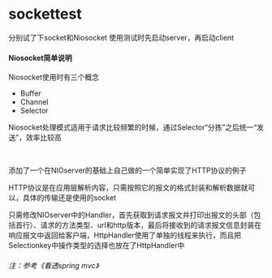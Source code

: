 # sockettest
<p>分别试了下socket和Niosocket
使用测试时先启动server，再启动client</p>
<h4>Niosocket简单说明</h4>
<p>Niosocket使用时有三个概念</p>
<ul>
<li>Buffer</li>
<li>Channel</li>
<li>Selector</li>
</ul>
<p>Niosocket处理模式适用于请求比较频繁的时候，通过Selector“分拣”之后统一“发送”，效率比较高</p>
<br/>
<p>添加了一个在NIOserver的基础上自己做的一个简单实现了HTTP协议的例子</p>
<p>HTTP协议是在应用层解析内容，只需按照它的报文的格式封装和解析数据就可以，具体的传输还是使用的socket</p>
<p>只需修改NIOserver中的Handler，首先获取到请求报文并打印出报文的头部（包括首行）、请求的方法类型、url和http版本，最后将接收到的请求报文信息封装在响应报文中返回给客户端，HttpHandler使用了单独的线程来执行，而且把Selectionkey中操作类型的选择也放在了HttpHandler中</p>

<h6>注：参考《看透spring mvc》</h6>
